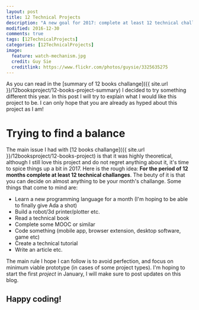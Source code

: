 ```yaml
---
layout: post
title: 12 Technical Projects
description: "A new goal for 2017: complete at least 12 technical challanges"
modified: 2016-12-30
comments: true
tags: [12TechnicalProjects]
categories: [12TechnicalProjects]
image:
  feature: watch-mechanism.jpg
  credit: Guy Sie
  creditlink: https://www.flickr.com/photos/guysie/3325635275
---
```


As you can read in the [summary of 12 books challange]({{ site.url }}/12booksproject/12-books-project-summary) I decided to try something different this year. In this post I will try to explain what I would like this project to be. I can only hope that you are already as hyped about this project as I am!

<!-- more -->

# Trying to find a balance

The main issue I had with [12 books challange]({{ site.url }}/12booksproject/12-books-project) is that it was highly theoretical, although I still love this project and do not regret anything about it, it's time to spice things up a bit in 2017. Here is the rough idea: **For the period of 12 months complete at least 12 technical challanges**. The beuty of it is that you can decide on almost anything to be your month's challange. Some things that come to mind are:

* Learn a new programming language for a month (I'm hoping to be able to finally give Ada a shot)
* Build a robot/3d printer/plotter etc.
* Read a technical book
* Complete some MOOC or similar
* Code something (mobile app, browser extension, desktop software, game etc)
* Create a technical tutorial
* Write an article etc.

The main rule I hope I can follow is to avoid perfection, and focus on minimum viable prototype (in cases of some project types). I'm hoping to start the first *project* in January, I will make sure to post updates on this blog.

## Happy coding!


